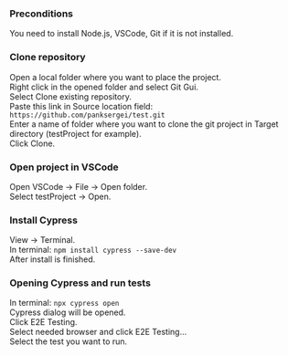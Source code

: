 ### Preconditions
You need to install Node.js, VSCode, Git if it is not installed. <br>
### Clone repository
Open a local folder where you want to place the project.  <br>
Right click in the opened folder and select Git Gui.  <br>
Select Clone existing repository. <br>
Paste this link in Source location field: ```https://github.com/panksergei/test.git```  <br>
Enter a name of folder where you want to clone the git project in Target directory (testProject for example). <br>
Click Clone. <br>
### Open project in VSCode
Open VSCode -> File -> Open folder. <br>
Select testProject -> Open. <br>
### Install Cypress
View -> Terminal. <br>
In terminal: ```npm install cypress --save-dev``` <br>
After install is finished. <br>
### Opening Cypress and run tests
In terminal: ```npx cypress open``` <br>
Cypress dialog will be opened. <br>
Click E2E Testing. <br>
Select needed browser and click E2E Testing...<br>
Select the test you want to run.
